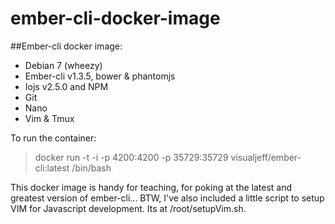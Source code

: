 ember-cli-docker-image
======================

##Ember-cli docker image:

* Debian 7 (wheezy)
* Ember-cli v1.3.5, bower & phantomjs
* Iojs v2.5.0 and NPM  
* Git
* Nano
* Vim & Tmux

To run the container:

> docker run -t -i -p 4200:4200 -p 35729:35729 visualjeff/ember-cli:latest /bin/bash

This docker image is handy for teaching, for poking at the latest and greatest version of ember-cli...  BTW, I've also included a little script to setup VIM for Javascript development.  Its at /root/setupVim.sh.
